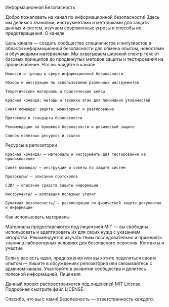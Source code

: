 Информационная Безопасность

Добро пожаловать на канал по информационной безопасности! Здесь мы делимся знаниями, инструментами и методиками для защиты данных и систем, изучаем современные угрозы и способы их предотвращения.
О канале

Цель канала — создать сообщество специалистов и энтузиастов в области информационной безопасности для обмена опытом, новостями и обучающими материалами. Мы охватываем широкий спектр тем: от базовых принципов до продвинутых методов защиты и тестирования на проникновение.
Что вы найдёте в канале

    Новости и тренды в сфере информационной безопасности

    Обзоры и инструкции по использованию различных инструментов

    Теоретические материалы и практические кейсы

    Красная команда: методы и техники атак для понимания уязвимостей

    Синяя команда: защита, мониторинг и реагирование

    Протоколы и стандарты безопасности

    Рекомендации по бумажной безопасности и физической защите

    Список полезных ресурсов и ссылок

Ресурсы в репозитории

    Красная команда/ — материалы и инструменты для тестирования на проникновение

    Синяя команда/ — инструкции и советы по защите систем

    Протоколы/ — описание протоколов

    СЗИ/ — описание средств защиты информации
    
    Инструменты/ — коллекция полезных утилит

    Бумажная безопасность/ — рекомендации по физической защите документов и информации

Как использовать материалы

Материалы предоставляются под лицензией MIT — вы свободны использовать и адаптировать их для своих нужд с указанием авторства. Рекомендуется изучать темы последовательно и применять знания в лабораторных условиях для безопасного освоения.
Контакты и участие

Если у вас есть идеи, предложения или вы хотите поделиться своим опытом — пишите в обсуждениях репозитория или связывайтесь с админом канала. Участвуйте в развитии сообщества и делитесь полезной информацией.
Лицензия

Данный проект распространяется под лицензией MIT License. Подробнее смотрите файл LICENSE.

Спасибо, что вы с нами! Безопасность — ответственность каждого.
